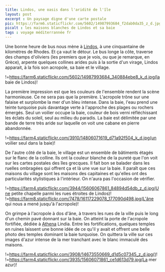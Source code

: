 ```yaml
---
title: Lindos, une oasis dans l'aridité de l'île
layout: post
excerpt : Un paysage digne d'une carte postale
pic: https://farm6.staticflickr.com/5602/14987993684_f2dab0da35_z_d.jpg
picalt : les maisons blanches de Lindos et sa baie
tags : voyage méditerrannée fr
---
```


Une bonne heure de bus nous mène à [Lindos], à une cinquantaine de kilomètres de Rhodes. Et ça vaut le détour.
Le bus longe la côte, traverse des champs d'oliviers (les premiers que je vois, ou que je remarque, en Grèce), arpente quelques collines arides puis à la sortie d'un virage, Lindos apparait, à la fois son acropole, sa baie et le village.

!=https://farm6.staticflickr.com/5602/14987993684_340884ebe8_k_d.jpg(la baie de Lindos)!

La première impression est que les couleurs de l'ensemble rendent la scène harmonieuse. Ce ne sera pas que la première.
L'acropole trône sur une falaise et surplombe la mer d'un bleu intense. Dans la baie, l'eau prend une teinte turquoise puis davantage verte à l'approche des plages ou rochers émergés. Seul un voilier occupe la baie, couleur de bois verni réfléchissant les éclats du soleil, seul au milieu du paradis. La baie est délimitée par une bande de terre très aride sur laquelle on voit une cabane en pierre abandonnée.

!=https://farm4.staticflickr.com/3910/14806071619_d71a92f504_k_d.jpg(un voilier seul dans la baie)!

De l'autre côté de la baie, le village est un ensemble de bâtiments étagés sur le flanc de la colline. Ils ont la couleur blanche de la pureté que l'on voit sur les cartes postales des îles grecques.
Il fait bon se balader dans les ruelles ombragées qui offrent ça et là une vue sur la baie. Il paraît que ces maisons du village sont les maisons des capitaines et qu'elles ont des particularités stylistiques à l'intérieur. On n'aura pas l'occasion de vérifier.

!=https://farm4.staticflickr.com/3944/15606067861_84894d54db_z_d.jpg(Une petite chapelle parmi les rues étroites de Lindos)! !=https://farm8.staticflickr.com/7478/16117229078_177090d498.jpg(L'âne qui nous a mené jusqu'à l'acropole)!

On grimpe à l'acropole à dos d'âne, à travers les rues de la ville puis le long d'un chemin pavé donnant sur la baie. On atteint la porte de l'acropole fortifiée, dédiée à [Athena] Lindia. Entre les fortifications, quelques temples en ruines laissent une bonne idée de ce qu'il y avait et offrent une belle photo des temples dominant la baie turquoise.
On quittera la ville sur ces images d'azur intense de la mer tranchant avec le blanc immaculé des maisons.

!=https://farm4.staticflickr.com/3908/14673550669_d1d5c07345_z_d.jpg()! !=https://farm4.staticflickr.com/3935/15606071861_ce1d613d79.jpg(La mer azur)!


[Lindos]: http://fr.wikipedia.org/wiki/Lindos "Petite ville de 3500 habitants sur l'île de Rhodes, c'est le site notamment d'une acropole avec un sanctuaire d'Athéna Lindia"
[Athena]: http://fr.wikipedia.org/wiki/Ath%C3%A9na "Athena est la déesse grecque de la guerre, de la sagesse, et protectrice d'Athènes"

